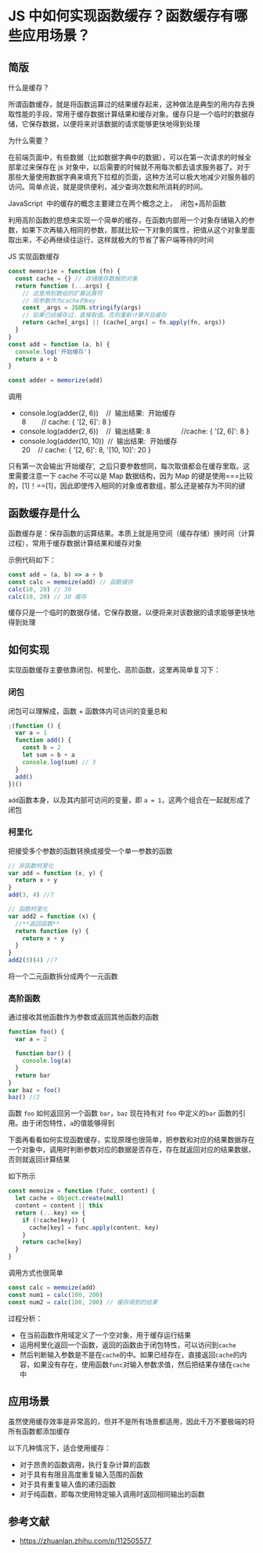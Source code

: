 # JS 中如何实现函数缓存？函数缓存有哪些应用场景？

## 简版

什么是缓存？

所谓函数缓存，就是将函数运算过的结果缓存起来，这种做法是典型的用内存去换取性能的手段，常用于缓存数据计算结果和缓存对象。缓存只是一个临时的数据存储，它保存数据，以便将来对该数据的请求能够更快地得到处理

为什么需要？

在前端页面中，有些数据（比如数据字典中的数据），可以在第一次请求的时候全部拿过来保存在 js 对象中，以后需要的时候就不用每次都去请求服务器了。对于那些大量使用数据字典来填充下拉框的页面，这种方法可以极大地减少对服务器的访问。简单点说，就是提供便利，减少查询次数和所消耗的时间。

JavaScript  中的缓存的概念主要建立在两个概念之上，  闭包+高阶函数

利用高阶函数的思想来实现一个简单的缓存，在函数内部用一个对象存储输入的参数，如果下次再输入相同的参数，那就比较一下对象的属性，把值从这个对象里面取出来，不必再继续往运行，这样就极大的节省了客户端等待的时间

JS 实现函数缓存

```js
const memorize = function (fn) {
  const cache = {} // 存储缓存数据的对象
  return function (...args) {
    // 这里用到数组的扩展运算符
    // 将参数作为cache的key
    const _args = JSON.stringify(args)
    // 如果已经缓存过，直接取值。否则重新计算并且缓存
    return cache[_args] || (cache[_args] = fn.apply(fn, args))
  }
}
const add = function (a, b) {
  console.log('开始缓存')
  return a + b
}

const adder = memorize(add)
```

调用

+   console.log(adder(2, 6))    //  输出结果:  开始缓存  8        // cache: { '\[2, 6\]': 8 }
+   console.log(adder(2, 6))    //  输出结果: 8                //cache: { '\[2, 6\]': 8 }
+   console.log(adder(10, 10))  //  输出结果:  开始缓存  20    // cache: { '\[2, 6\]': 8, '\[10, 10\]': 20 }

只有第一次会输出‘开始缓存’,  之后只要参数想同，每次取值都会在缓存里取。这里需要注意一下 cache 不可以是 Map 数据结构，因为 Map 的键是使用===比较的，\[1\]！==\[1\]，因此即使传入相同的对象或者数组，那么还是被存为不同的键

## 函数缓存是什么

函数缓存是：保存函数的运算结果。本质上就是用空间（缓存存储）换时间（计算过程），常用于缓存数据计算结果和缓存对象

示例代码如下：

```js
const add = (a, b) => a + b
const calc = memoize(add) // 函数缓存
calc(10, 20) // 30
calc(10, 20) // 30 缓存
```

缓存只是一个临时的数据存储，它保存数据，以便将来对该数据的请求能够更快地得到处理

## 如何实现

实现函数缓存主要依靠闭包、柯里化、高阶函数，这里再简单复习下：

### 闭包

闭包可以理解成，函数 + 函数体内可访问的变量总和

```js
;(function () {
  var a = 1
  function add() {
    const b = 2
    let sum = b + a
    console.log(sum) // 3
  }
  add()
})()
```

`add`函数本身，以及其内部可访问的变量，即 `a = 1`，这两个组合在⼀起就形成了闭包

### 柯里化

把接受多个参数的函数转换成接受一个单一参数的函数

```js
// 非函数柯里化
var add = function (x, y) {
  return x + y
}
add(3, 4) //7

// 函数柯里化
var add2 = function (x) {
  //**返回函数**
  return function (y) {
    return x + y
  }
}
add2(3)(4) //7
```

将一个二元函数拆分成两个一元函数

### 高阶函数

通过接收其他函数作为参数或返回其他函数的函数

```js
function foo() {
  var a = 2

  function bar() {
    console.log(a)
  }
  return bar
}
var baz = foo()
baz() //2
```

函数 `foo` 如何返回另一个函数 `bar`，`baz` 现在持有对 `foo` 中定义的`bar` 函数的引用。由于闭包特性，`a`的值能够得到

下面再看看如何实现函数缓存，实现原理也很简单，把参数和对应的结果数据存在一个对象中，调用时判断参数对应的数据是否存在，存在就返回对应的结果数据，否则就返回计算结果

如下所示

```js
const memoize = function (func, content) {
  let cache = Object.create(null)
  content = content || this
  return (...key) => {
    if (!cache[key]) {
      cache[key] = func.apply(content, key)
    }
    return cache[key]
  }
}
```

调用方式也很简单

```js
const calc = memoize(add)
const num1 = calc(100, 200)
const num2 = calc(100, 200) // 缓存得到的结果
```

过程分析：

+   在当前函数作用域定义了一个空对象，用于缓存运行结果
+   运用柯里化返回一个函数，返回的函数由于闭包特性，可以访问到`cache`
+   然后判断输入参数是不是在`cache`的中。如果已经存在，直接返回`cache`的内容，如果没有存在，使用函数`func`对输入参数求值，然后把结果存储在`cache`中

## 应用场景

虽然使用缓存效率是非常高的，但并不是所有场景都适用，因此千万不要极端的将所有函数都添加缓存

以下几种情况下，适合使用缓存：

+   对于昂贵的函数调用，执行复杂计算的函数
+   对于具有有限且高度重复输入范围的函数
+   对于具有重复输入值的递归函数
+   对于纯函数，即每次使用特定输入调用时返回相同输出的函数

## 参考文献

+   https://zhuanlan.zhihu.com/p/112505577